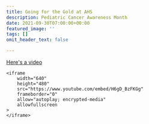 ```yaml
---
title: Going for the Gold at AHS
description: Pediatric Cancer Awareness Month
date: 2021-09-30T07:00:00+00:00
featured_image: ''
tags: []
omit_header_text: false

---
```

[Here's a video]()

    <iframe
        width="640"
        height="480"
        src="https://www.youtube.com/embed/H6gD_BzFKGg"
        frameborder="0"
        allow="autoplay; encrypted-media"
        allowfullscreen
    >
    </iframe>